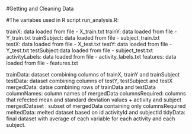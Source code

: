 #Getting and Cleaning Data

#The variabes used in R script run_analysis.R:

trainX: data loaded from file - X_train.txt 
trainY: data loaded from file - Y_train.txt 
trainSubject: data loaded from file - subject_train.txt   
testX: data loaded from file - X_test.txt
testY: data loaded from file - Y_test.txt
testSubject:data loaded from file - subject_test.txt  
activityLabels: data loaded from file - activity_labels.txt
features: data loaded from file - features.txt
  
trainData: dataset combining columns of trainX, trainY and trainSubject
testData: dataset combining columns of testY, testSubject and testX
mergedData: datse combining rows of trainData and testData
columnNames: column names of mergedData
columnsRequired: columns that refected mean and standard deviation values + activity and subject
mergedDataset : subset of mergedData containing only columnsRequired
meltedData: melted dataset based on id activityId and subjectId
tidyData: final dataset with average of each variable for each activity and each subject.
  

